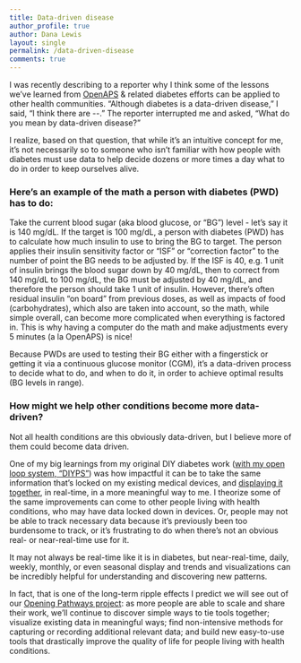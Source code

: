 ```yaml
---
title: Data-driven disease
author_profile: true
author: Dana Lewis
layout: single
permalink: /data-driven-disease
comments: true
---
```


I was recently describing to a reporter why I think some of the lessons we’ve learned from [OpenAPS](http://www.OpenAPS.org) & related diabetes efforts can be applied to other health communities. “Although diabetes is a data-driven disease,” I said, “I think there are --.” The reporter interrupted me and asked, “What do you mean by data-driven disease?”

I realize, based on that question, that while it’s an intuitive concept for me, it’s not necessarily so to someone who isn’t familiar with how people with diabetes must use data to help decide dozens or more times a day what to do in order to keep ourselves alive.

### Here’s an example of the math a person with diabetes (PWD) has to do:

Take the current blood sugar (aka blood glucose, or “BG”) level - let’s say it is 140 mg/dL. If the target is 100 mg/dL, a person with diabetes (PWD) has to calculate how much insulin to use to bring the BG to target. The person applies their insulin sensitivity factor or “ISF” or “correction factor” to the number of point the BG needs to be adjusted by. If the ISF is 40, e.g. 1 unit of insulin brings the blood sugar down by 40 mg/dL, then to correct from 140 mg/dL to 100 mg/dL, the BG must be adjusted by 40 mg/dL, and therefore the person should take 1 unit of insulin. However, there’s often residual insulin “on board” from previous doses, as well as impacts of food (carbohydrates), which also are taken into account, so the math, while simple overall, can become more complicated when everything is factored in. This is why having a computer do the math and make adjustments every 5 minutes (a la OpenAPS) is nice!

Because PWDs are used to testing their BG either with a fingerstick or getting it via a continuous glucose monitor (CGM), it’s a data-driven process to decide what to do, and when to do it, in order to achieve optimal results (BG levels in range).

### How might we help other conditions become more data-driven?

Not all health conditions are this obviously data-driven, but I believe more of them could become data driven. 

One of my big learnings from my original DIY diabetes work ([with my open loop system, “DIYPS”](https://diyps.org/2016/05/12/how-i-designed-a-diy-closed-loop-artificial-pancreas/)) was how impactful it can be to take the same information that’s locked on my existing medical devices, and [displaying it together](https://diyps.org/2015/11/06/the-power-of-visualizing-your-data-your-way/), in real-time, in a more meaningful way to me. I theorize some of the same improvements can come to other people living with health conditions, who may have data locked down in devices. Or, people may not be able to track necessary data because it’s previously been too burdensome to track, or it’s frustrating to do when there’s not an obvious real- or near-real-time use for it. 

It may not always be real-time like it is in diabetes, but near-real-time, daily, weekly, monthly, or even seasonal display and trends and visualizations can be incredibly helpful for understanding and discovering new patterns.

In fact, that is one of the long-term ripple effects I predict we will see out of our [Opening Pathways project](/about): as more people are able to scale and share their work, we’ll continue to discover simple ways to tie tools together; visualize existing data in meaningful ways; find non-intensive methods for capturing or recording additional relevant data; and build new easy-to-use tools that drastically improve the quality of life for people living with health conditions. 
